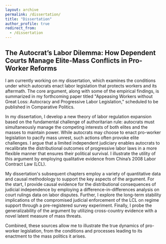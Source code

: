 ```yaml
---
layout: archive
permalink: /dissertation/
title: "Dissertation"
author_profile: true
redirect_from:
  - /dissertation
---
```



## The Autocrat’s Labor Dilemma: How Dependent Courts Manage Elite-Mass Conflicts in Pro-Worker Reforms

I am currently working on my dissertation, which examines the conditions under which autocrats enact labor legislation that protects workers and its aftermath. The core argument, along with some of the empirical findings, is summarized in my forthcoming paper titled "Appeasing Workers without Great Loss: Autocracy and Progressive Labor Legislation," scheduled to be published in Comparative Politics.

In my dissertation, I develop a new theory of labor regulation expansion based on the fundamental challenge of authoritarian rule: autocrats must simultaneously manage the competing interests of both elites and the masses to maintain power. While autocrats may choose to enact pro-worker legislation to pacify mass unrest, such actions often provoke elite challenges. I argue that a limited independent judiciary enables autocrats to recalibrate the distributional outcomes of progressive labor laws in a more flexible manner that ensures their political survival. I illustrate the utility of this argument by employing qualitative evidence from China’s 2008 Labor Contract Law (LCL).

My dissertation's subsequent chapters employ a variety of quantitative data and causal methodology to support the key aspects of the argument. For the start, I provide causal evidence for the distributional consequences of judicial independence by employing a difference-in-differences analysis on court rulings data on labor disputes. Further, I explore the long-term stability implications of the compromised judicial enforcement of the LCL on regime support through a pre-registered survey experiment. Finally, I probe the generalizability of the argument by utilizing cross-country evidence with a novel latent measure of mass threats.

Combined, these sources allow me to illustrate the true dynamics of pro-worker legislation, from the conditions and processes leading to its enactment to the mass politics it arises.
